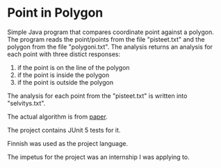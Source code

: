 <h1>Point in Polygon</h1>

Simple Java program that compares coordinate point against a polygon. The program reads the point/points from the file "pisteet.txt" and the polygon from the file "polygoni.txt". The analysis returns an analysis for each point with three distict responses: 

1. if the point is on the line of the polygon
2. if the point is inside the polygon
3. if the point is outside the polygon

The analysis for each point from the "pisteet.txt" is written into "selvitys.txt".

The actual algorithm is from [paper](https://www.researchgate.net/publication/328261365_Optimal_Reliable_Point-in-Polygon_Test_and_Differential_Coding_Boolean_Operations_on_Polygons).

The project contains JUnit 5 tests for it.

Finnish was used as the project language.

The impetus for the project was an internship I was applying to. 